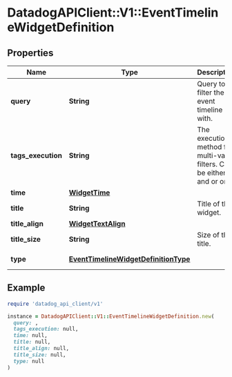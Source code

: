 # DatadogAPIClient::V1::EventTimelineWidgetDefinition

## Properties

| Name               | Type                                                                          | Description                                                            | Notes                                 |
| ------------------ | ----------------------------------------------------------------------------- | ---------------------------------------------------------------------- | ------------------------------------- |
| **query**          | **String**                                                                    | Query to filter the event timeline with.                               |                                       |
| **tags_execution** | **String**                                                                    | The execution method for multi-value filters. Can be either and or or. | [optional]                            |
| **time**           | [**WidgetTime**](WidgetTime.md)                                               |                                                                        | [optional]                            |
| **title**          | **String**                                                                    | Title of the widget.                                                   | [optional]                            |
| **title_align**    | [**WidgetTextAlign**](WidgetTextAlign.md)                                     |                                                                        | [optional]                            |
| **title_size**     | **String**                                                                    | Size of the title.                                                     | [optional]                            |
| **type**           | [**EventTimelineWidgetDefinitionType**](EventTimelineWidgetDefinitionType.md) |                                                                        | [default to &#39;event_timeline&#39;] |

## Example

```ruby
require 'datadog_api_client/v1'

instance = DatadogAPIClient::V1::EventTimelineWidgetDefinition.new(
  query: ,
  tags_execution: null,
  time: null,
  title: null,
  title_align: null,
  title_size: null,
  type: null
)
```
